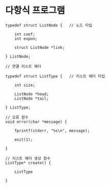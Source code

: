 # 다항식 프로그램

    typedef struct ListNode {   // 노드 타입
    
        int coef;
        int expon;

        struct ListNode *link;
    
    } ListNode;

    // 연결 리스트 헤더

    typedef struct ListType {   // 리스트 헤더 타입
    
        int size;

        ListNode *head;
        ListNode *tail;

    } ListType;

    // 오류 함수
    void error(char *message) {

        fprintf(stderr, "%s\n", message);

        exit(1);

    }

    // 리스트 헤더 생성 함수
    ListType* create() {

        ListType

    }